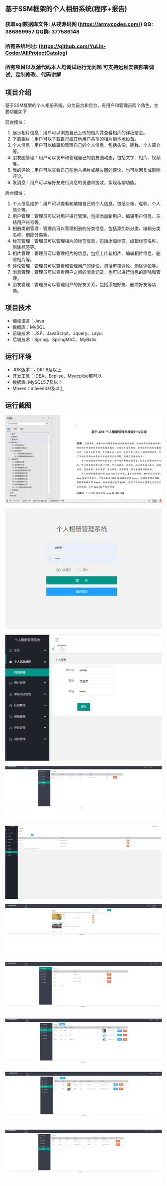 ## 基于SSM框架的个人相册系统(程序+报告)

###  获取sql数据库文件: 从戎源码网 (https://armycodes.com/) QQ: 386869957 QQ群: 377586148
###  所有系统地址: (https://github.com/YuLin-Coder/AllProjectCatalog) 
###  所有项目以及源代码本人均调试运行无问题 可支持远程安装部署调试、定制修改、代码讲解

## 项目介绍
基于SSM框架的个人相册系统，分为前台和后台，有用户和管理员两个角色，主要功能如下

前台模块：
1. 展示相片信息：用户可以浏览自己上传的相片并查看相片的详细信息。
2. 下载相片：用户可以下载自己或其他用户共享的相片到本地设备。
3. 个人信息：用户可以编辑和管理自己的个人信息，包括头像、昵称、个人简介等。
4. 朋友圈管理：用户可以发布和管理自己的朋友圈动态，包括文字、相片、视频等。
5. 我的评论：用户可以查看自己在他人相片或朋友圈的评论，也可以回复或删除评论。
6. 发消息：用户可以与好友进行消息的发送和接收，实现私聊功能。

后台模块：
1. 个人信息维护：用户可以查看和编辑自己的个人信息，包括头像、昵称、个人简介等。
2. 用户管理：管理员可以对用户进行管理，包括添加新用户、编辑用户信息、冻结用户账号等。
3. 相册类别管理：管理员可以管理相册的分类信息，包括添加新分类、编辑分类名称、删除分类等。
4. 标签管理：管理员可以管理相片的标签信息，包括添加标签、编辑标签名称、删除标签等。
5. 相片管理：管理员可以管理相片的信息，包括上传新相片、编辑相片信息、删除相片等。
6. 评论管理：管理员可以查看和管理用户的评论，包括审核评论、删除评论等。
7. 消息管理：管理员可以查看用户之间的消息记录，也可以进行消息的删除和管理。
8. 朋友管理：管理员可以管理用户的好友关系，包括添加好友、删除好友等功能。

## 项目技术
- 编程语言：Java
- 数据库：MySQL
- 前端技术：JSP、JavaScript、Jquery、Layui
- 后端技术：Spring、SpringMVC、MyBatis

## 运行环境
- JDK版本：JDK1.8及以上
- 开发工具：IDEA、Ecplise、Myecplise都可以
- 数据库: MySQL5.7及以上
- Maven：maven3.0及以上

## 运行截图
![](screenshot/1.png)

![](screenshot/2.png)

![](screenshot/3.png)

![](screenshot/4.png)

![](screenshot/5.png)

![](screenshot/6.png)

![](screenshot/7.png)

![](screenshot/8.png)

![](screenshot/9.png)

![](screenshot/10.png)